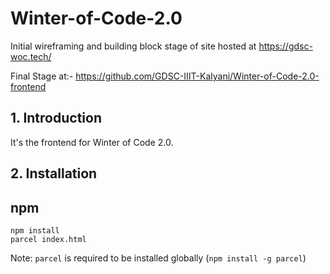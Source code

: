 # Winter-of-Code-2.0

Initial wireframing and building block stage of site hosted at https://gdsc-woc.tech/ 

Final Stage at:-
https://github.com/GDSC-IIIT-Kalyani/Winter-of-Code-2.0-frontend

## 1. Introduction

It's the frontend for Winter of Code 2.0.

## 2. Installation

## npm

```shell
npm install
parcel index.html
```

Note: `parcel` is required to be installed globally (`npm install -g parcel`)
